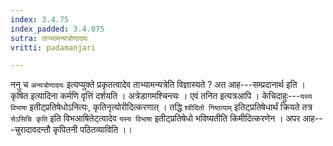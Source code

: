 ```yaml
---
index: 3.4.75
index_padded: 3.4.075
sutra: ताभ्यामन्यत्रोणादयः
vritti: padamanjari

---
```

ननु च `अन्यत्रोणादयः` इत्यप्युक्ते प्रकृतत्वादेव ताभ्यामन्यत्रेति विज्ञास्यते ? अत आह---सम्प्रदानार्थ इति । कृषित इत्यादिना कर्मणि वृत्तिं दर्शयति । अत्रेडागमश्चिन्त्यः । एवं तनित इत्यत्रआपि ।
केचिदाहुः---`यस्य विभाषा` इतीट्प्रतिषेधोऽनित्यः, कृतिनृत्योरीदित्करणात् । तद्धि `श्वीदितो निष्ठायाम्` इतिट्प्रतिषेधार्थं क्रियते तत्र `सेऽसिचि कृति` इति विभआषितेट्त्वादेव `यस्य विभाषा` इतीट्प्रतिषेधो भविष्यतीति किमीदित्करणेन ।
अपर आह---चुरादावदन्तौ कृपितनी पठितव्याविति ।।